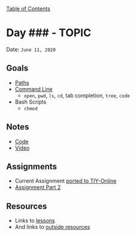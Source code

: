 [Table of Contents](/README.md)

# Day ### - TOPIC

Date: `June 11, 2020`

## Goals
* [Paths](/units/paths/README.md)
* [Command Line](/units/command-line/README.md)
	- `open`, `pwd`, `ls`, `cd`, tab completion, `tree`, `code`
* Bash Scripts
	- `chmod`

## Notes
* [Code](./code)
* [Video](https://www.youtube.com/watch?v=SB-qEYVdvXA)

## Assignments
* Current Assignment [ported to TIY-Online](https://online.theironyard.com/library/paths/109/units/370/assignments/569)
* [Assignment Part 2](https://online.theironyard.com/library/paths/109/units/370/assignments/570)

## Resources
* Links to [lessons](https://github.com/TIY-Austin-Front-End-Engineering/Curriculum/tree/feb2016/units)
* And links to [outside resources](www.csstricks.com)
